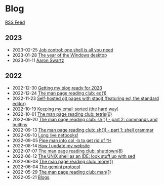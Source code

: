 # Blog

[RSS Feed](feed.xml)


## 2023

* 2023-02-25 [Job control: one shell is all you need](2023-02-25-job-control)
* 2023-01-28 [The year of the Windows desktop](2023-01-28-windows-desktop)
* 2023-01-11 [Aaron Swartz](2023-01-11-aaron-swartz)

## 2022

* 2022-12-30 [Getting my blog ready for 2023](2022-12-30-blog-ready)
* 2022-12-24 [The man page reading club: ed(1)](2022-12-24-ed)
* 2022-11-23 [Self-hosted git pages with stagit (featuring ed, the standard editor)](2022-11-23-git-host)
* 2022-10-19 [Keeping my email sorted (the hard way)](2022-10-19-email-setup)
* 2022-10-01 [The man page reading club: tetris(6)](2022-10-01-tetris)
* 2022-09-20 [The man page reading club: sh(1) - part 2: commands and builtins](2022-09-20-sh-2)
* 2022-09-13 [The man page reading club: sh(1) - part 1: shell grammar](2022-09-13-sh-1)
* 2022-09-10 [Long live netbooks!](2022-09-10-netbooks)
* 2022-09-05 [Pipe man into col -b to get rid of \^H](2022-09-05-man-col)
* 2022-08-14 [How I update my website](2022-08-14-website)
* 2022-07-07 [The man page reading club: shutdown(8)](2022-07-07-shutdown)
* 2022-06-12 [The UNIX shell as an IDE: look stuff up with sed](2022-06-12-shell-ide-sed)
* 2022-06-08 [The man page reading club: more(1)](2022-06-08-more)
* 2022-06-04 [The gemini protocol](2022-06-04-gemini)
* 2022-05-29 [The man page reading club: man(1)](2022-05-29-man)
* 2022-05-21 [Blogs](2022-05-21-blogs)
